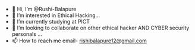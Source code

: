 - 👋 Hi, I’m @Rushi-Balapure
- 👀 I’m interested in Ethical Hacking...
- 🌱 I’m currently studying at PICT
- 💞️ I’m looking to collaborate on other ethical hacker AND CYBER security personals ...
- 📫 How to reach me email- rishibalapure12@gmail.com


<!---
Rushi-Balapure/Rushi-Balapure  is a ✨ special ✨ repository because its `README.md` (this file) appears on your GitHub profile.
You can click the Preview link to take a look at your changes.
--->
